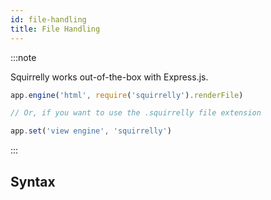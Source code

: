 ```yaml
---
id: file-handling
title: File Handling
---
```


:::note
    
Squirrelly works out-of-the-box with Express.js.

```js
app.engine('html', require('squirrelly').renderFile)

// Or, if you want to use the .squirrelly file extension

app.set('view engine', 'squirrelly')

```

:::

## Syntax

```js

```
